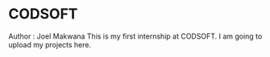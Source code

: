 # CODSOFT
Author : Joel Makwana
This is my first internship at CODSOFT. I am going to upload my projects here. 
